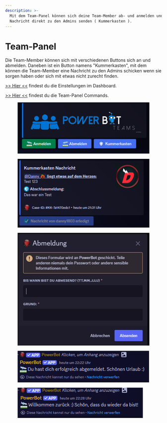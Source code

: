 ```yaml
---
description: >-
  Mit dem Team-Panel können sich deine Team-Member ab- und anmelden und eine
  Nachricht direkt zu den Admins senden ( Kummerkasten ).
---
```


# Team-Panel

Die Team-Member können sich mit verschiedenen Buttons sich an und abmelden. Daneben ist ein Button namens "Kummerkasten", mit dem können die Team-Member eine Nachricht zu den Admins schicken wenn sie sorgen haben oder sich mit etwas nicht zurecht finden.

[>> Hier <<](../dashboard/team-panel-settings.md) findest du die Einstellungen im Dashboard.

[>> Hier <<](../commands/admin-commands/team.md) findest du die Team-Panel Commands.

<figure><img src="../.gitbook/assets/image[1].png" alt=""><figcaption></figcaption></figure>

<figure><img src="../.gitbook/assets/image (3).webp" alt=""><figcaption></figcaption></figure>

<figure><img src="../.gitbook/assets/Discord_dS1KWnmCX1.png" alt=""><figcaption></figcaption></figure>

<figure><img src="../.gitbook/assets/Discord_P8qOvrGgWq.png" alt=""><figcaption></figcaption></figure>

<figure><img src="../.gitbook/assets/Discord_DvRz2b2DPn.png" alt=""><figcaption></figcaption></figure>
